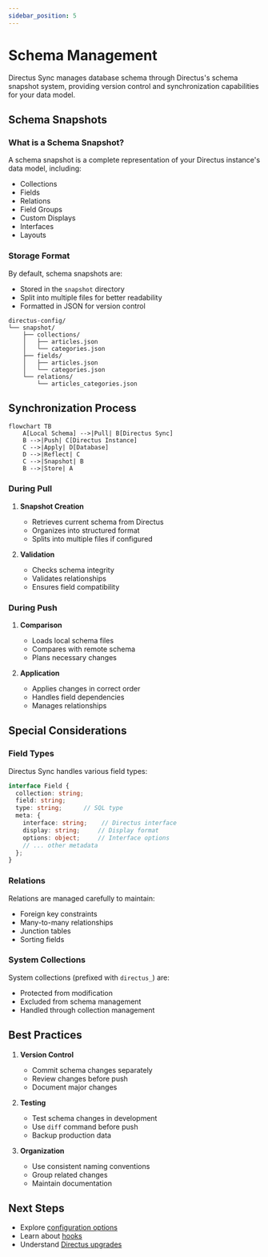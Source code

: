 ```yaml
---
sidebar_position: 5
---
```


# Schema Management

Directus Sync manages database schema through Directus's schema snapshot system, providing version control and synchronization capabilities for your data model.

## Schema Snapshots

### What is a Schema Snapshot?

A schema snapshot is a complete representation of your Directus instance's data model, including:
- Collections
- Fields
- Relations
- Field Groups
- Custom Displays
- Interfaces
- Layouts

### Storage Format

By default, schema snapshots are:
- Stored in the `snapshot` directory
- Split into multiple files for better readability
- Formatted in JSON for version control

```
directus-config/
└── snapshot/
    ├── collections/
    │   ├── articles.json
    │   └── categories.json
    ├── fields/
    │   ├── articles.json
    │   └── categories.json
    └── relations/
        └── articles_categories.json
```

## Synchronization Process

```mermaid
flowchart TB
    A[Local Schema] -->|Pull| B[Directus Sync]
    B -->|Push| C[Directus Instance]
    C -->|Apply| D[Database]
    D -->|Reflect| C
    C -->|Snapshot| B
    B -->|Store| A
```

### During Pull

1. **Snapshot Creation**
   - Retrieves current schema from Directus
   - Organizes into structured format
   - Splits into multiple files if configured

2. **Validation**
   - Checks schema integrity
   - Validates relationships
   - Ensures field compatibility

### During Push

1. **Comparison**
   - Loads local schema files
   - Compares with remote schema
   - Plans necessary changes

2. **Application**
   - Applies changes in correct order
   - Handles field dependencies
   - Manages relationships

## Special Considerations

### Field Types

Directus Sync handles various field types:

```typescript
interface Field {
  collection: string;
  field: string;
  type: string;      // SQL type
  meta: {
    interface: string;    // Directus interface
    display: string;     // Display format
    options: object;     // Interface options
    // ... other metadata
  };
}
```

### Relations

Relations are managed carefully to maintain:
- Foreign key constraints
- Many-to-many relationships
- Junction tables
- Sorting fields

### System Collections

System collections (prefixed with `directus_`) are:
- Protected from modification
- Excluded from schema management
- Handled through collection management

## Best Practices

1. **Version Control**
   - Commit schema changes separately
   - Review changes before push
   - Document major changes

2. **Testing**
   - Test schema changes in development
   - Use `diff` command before push
   - Backup production data

3. **Organization**
   - Use consistent naming conventions
   - Group related changes
   - Maintain documentation

## Next Steps

- Explore [configuration options](../features/configuration.md)
- Learn about [hooks](../features/hooks.md)
- Understand [Directus upgrades](../advanced/directus-upgrades.md) 